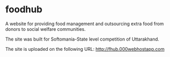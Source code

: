# foodhub
A website for providing food management and outsourcing extra food from donors to social welfare communities.

The site was built for Softomania-State level competition of Uttarakhand.

The site is uploaded on the following URL:
http://fhub.000webhostapp.com
